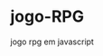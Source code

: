 # jogo-RPG
jogo rpg em javascript 
<script>
    function portaMisteriosa() {
        alert("Você entrou em uma sala");

        alert("Você encontrou um baú misterioso e nesse baú havia 3 itens: uma espada longa e dourada, uma armadura linda e reluzente como as estrelas, e um pequeno cogomelo misterioso vermelho com bolinhas brancas");

        let escolhaItem = prompt("Ao abrir o baú, qual item você gostaria de pegar:\n1 - Espada longa e dourada\n2 - Armadura linda e reluzente com pedras de diamante brilhosas\n3 - Um pequeno cogomelo misterioso vermelho com bolinhas brancas");

        while (escolhaItem < 1 || escolhaItem > 3) {
            escolhaItem = prompt("Escolha um item válido, senão você ficará sem nada:\n1 - Espada longa e dourada\n2 - Armadura linda e reluzente como as estrelas\n3 - Um pequeno cogomelo misterioso vermelho com bolinhas brancas muito suspeito");
        }

        alert("Ao escolher o item, todo baú se fechou e você não conseguiu mais abrir ele para pegar o restante dos itens");

        return escolhaItem;
    }

    function corredorEscuro() {
        let escolha = prompt("Você decidiu ir até o corredor escuro. Andando mais à frente, você se depara com um 'pequeno slime' misterioso. Quando ele se depara com você, ele começa a gritar: 'Você não vai passar pelo slime, slime vai impedir você'\n1 - Sair correndo\n2 - Chorar\n3 - Sacar sua espada");

        if (escolha == '3') {
            alert("O slime começou a vir correndo em sua direção. Você sacou sua arma e foi de frente com ele para eliminar o pequeno slime");

            let danoSlime = 15;
            let defSlime = 10;
            let vidaSlime = 20;

            let danoJogador = atkJogador - defSlime;
            vidaSlime -= danoJogador;

            let danoSlimeAoJogador = danoSlime - defJogador;
            if (danoSlimeAoJogador > 0) {
                vidaJogador -= danoSlimeAoJogador;
                alert("O slime deu " + danoSlimeAoJogador + " de dano em " + nome);
                alert("voce acaba ficando com " + vidaJogador + " de vida");
                alert("logo apos de " + nome + " tomar 5 de dano, ele toma coragem e revida o atak dando " + atkJogador + " de dano no slime");
                vidaSlime = vidaSlime - atkJogador
                if (vidaSlime < 0) {
                    vidaSlime = 0
                }
                alert("O slime acaba ficando com " + vidaSlime + " de vida e acaba morrendo")
            } else {
                alert("O slime não conseguiu dar dano em " + nome);
            }

            if (vidaSlime <= 0 || vidaJogador <= 0) {
                alert(vidaSlime <= 0 ? "Parabens você acabou de derrotar o slime!" : "Você foi derrotado pelo slime.");
                alert("Logo apos de " + nome + "  ter travdo uma briga tensa com o islime ele acaba conseguindo recuperar a sua vida como estava entes,  e ápos isso " + nome + " retorna para o corredor escuro com sua espada dourada")


                while (true) {
                    tocha = prompt("Andando em diante no corredor escuro " + nome + " acaba achando uma tocha🔥" + nome + " decide pegar a tocha para ver o caminho melhor ou seguir em diante? \n1-sim \n2-não")

                    if (tocha == "1") {

                        alert("Após " + nome + " pegar a tocha ele acaba vendo um buraco grande e acaba desviando")
                        break;

                    } else if (tocha == "2") {
                        alert("Após " + nome + " não pegar a tocha e seguir em diante acaba caindo em um boraco grande e fundo e morre");
                        acabar()
                    }

                }
                // e decide pegar para ver melhor o caminho e os perigos afrente

                alert("Após uma boa caminhada " + nome + " acaba achando uma pequena luz no corredor e acaba saindo correndo para o fim do corredor assim que " + nome + " vai se aproximando, Vai percebendo que tem algo de errado, áte que...")
                alert(nome + " acaba se deparando com uma  aranha enorme e gigante que gritava " + nome + " VOU TE PEGARRRRR!!!")


                while (true) {
                    correr = prompt("logo em diante, a aranha gigante corre em sua direção voce deseja desviar ou continuar como um bravo cavaleiro \n1-desviar \n2-continuar como um cavaleiro")

                    if (correr == "1") {

                        alert("Após " + nome + " deviar da sua teia ele acaba sobrevivendo")
                        alert("logo em seguida " + nome + " acaba vendo uma grande oportunidade de cortar uma perna da aranha")


                    } else if (correr == "2") {
                        alert("Após " + nome + " continuar como um cavaleiro acaba morendo facilmente para a aranha");
                        acabar()
                    }

                    while (true) {
                        bater = prompt("você decide cortar a perna da aranha? \n1-cortar a perna da aranha \n2-não cortar a perna da aranha ")

                        if (bater == "1") {

                            alert("ápos " + nome + " arrancar uma perna da aranha ela acaba ficando com " + atkJogador + " de vida");

                        } else if (bater == "2") {

                            alert("ápos " + nome + " optar por nao querer arrancar a perna da aranha, ela acaba virando rapidamente e destroça a acabeça dele  ");
                            saida()


                        }

                        alert("logo em seguida a aranha recua sentindo muita dor")
                        alert("ápos um tempo os dois se emcarando, " + nome + " toma uma iniciativa e vai para cima da aranha com toda sua força, a aranha acaba vendo uma boa oportunidade de atakar " + nome + " e consegue gerar um dano quase grave em " + nome + ", ápos isso " + nome + " acaba ficando com " + vidaJogador + " de vida")

                        alert("Agora ambos estão com bem pouco de vida quase um hit de dano...")
                        alert(" a aranha vem correndo loucamente em sua direçao literalmente se inportando com nada, agora " + nome + " precisa tomar uma decisão, uma que vai decidir sua vida... ")

                        while (true) {
                            decisao = prompt("Oque você decide? (importante! sua resposta vai ser decisiva) \n1-ficar na reta da aranha \n2-tentar achar uma escapatoria para correr da aranha")


                            if (decisao == 1) {
                                alert("ápos " + nome + " ficar na reta da aranha e encarar a morte,  e logo em seguida levantar sua espada na reta da cabeça da aranha ele surpreendentemente acaba com a vida da aranha deixando a espada cravada na cabeça da aranha conseguindo derrotar-la, e logo em seguida consegue ver o fecho de luz no fim do corredor e saindo como um bravo cavalheiro ")
                            }
                            else if (decisao == 2) {
                                alert("ápos " + nome + " tentar achar uma escapatoria acaba sendo só uma presa dentre varias outras que tentou correr do seu medo...");
                                morreu()
                            }

                            alert("Parabens apos você conseguiu finalizar o jogo :) ")


                        }
                    }


                }

                alert("voce decide cortatr a perna da aranha ")

                alert("lkrgbçragbçoiuvqgeriufqwebsfiurbfiqrgfi9igufiur")

                return; // Termina a função se o jogo acabou
            }
        } else if (escolha == '1' || escolha == '2') {
            alert("voce acaba saindo correndo para a porta misteriosa com medo do slime");
            portaMisteriosa()
        }
    }

    let nome = '';
    let atkJogador = 15;
    let defJogador = 10;
    let vidaJogador = 30;

    nome = prompt("Olá jovem aventureiro, qual é o seu nome?");
    alert(nome + " seja bem-vindo a caverna do jabuti 🔥");

    alert("Você caiu em um buraco e ao se levantar, você se deparou com a seguinte escolha: ao seu lado direito você nota uma porta grande com madeira avermelhada e com aspecto de velha, caindo aos pedaços; e do lado esquerdo você nota um corredor longo e escuro, sem conseguir ver o final");

    let escolha = prompt("Qual vai ser sua decisão❓:\n1 - Você escolhe seguir à direita (porta misteriosa)\n2 - Você escolhe seguir à esquerda (corredor escuro)");

    if (escolha == "1") {
        let item = portaMisteriosa();
        if (item == 1) {
            atkJogador += 5;
            alert("Ao segurar a espada, você sente uma força de vontade percorrendo seu corpo com a sabedoria e destreza do rei antigo");
        } else if (item == 2) {
            defJogador += 10;
            alert("Ao vestir a armadura, você sente um cosmo entrando em seu corpo com as almas do submundo e fica paralizado com a tamnha forca, pois " + nome + " não é capas de aguentar tantos poderes do submundo e pela ganância ");
            nobru();
        } else if (item == 3) {
            vidaJogador += 30;
            alert("Você consumiu o cogomelo (você é doido comendo coisas achadas assim do nada). Você sente como se tivesse duplicado de tamanho");
        }

        alert('Você sente sua força aumentando\n\nAtaque: ' + atkJogador + '\nDefesa: ' + defJogador + '\nVida: ' + vidaJogador);

        corredorEscuro();
    } else if (escolha == "2") {
        while (vidaJogador > 0) {
            corredorEscuro();
            if (vidaJogador <= 0) {
                alert("Você foi derrotado.");
                break; // Sai do loop se o jogador for derrotado
            }
        }
    }

    function aranha01() {
        var vidaAranha = 50
        var defAranha = 10
        var atkAranha = 15
    }
</script>

